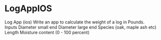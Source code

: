 # LogAppIOS
Log App (ios)
Write an app to calculate the weight of a log in Pounds.  
  Inputs 
  Diameter small end
  Diameter large end
  Species (oak, maple ash etc)
  Length
  Moisture content (0 - 100 percent) 

